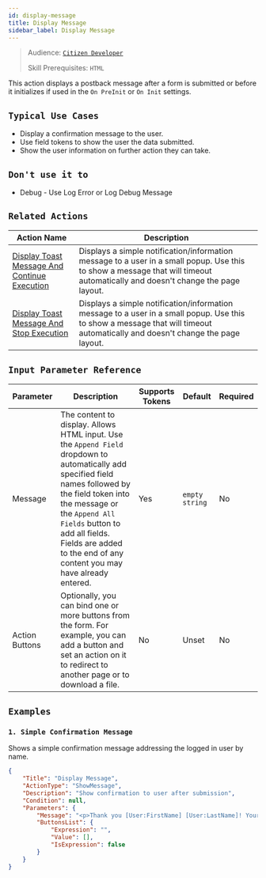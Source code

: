 ```yaml
---
id: display-message
title: Display Message
sidebar_label: Display Message
---
```


> Audience: [`Citizen Developer`](/audience#citizen-developers.md)
>
> Skill Prerequisites: `HTML`

This action displays a postback message after a form is submitted or before it initializes if used in the `On PreInit` or `On Init` settings.

## `Typical Use Cases`

- Display a confirmation message to the user.
- Use field tokens to show the user the data submitted.
- Show the user information on further action they can take.

## `Don't use it to`

- Debug - Use Log Error or Log Debug Message

## `Related Actions`

| Action Name                                                                        | Description                                                                           |
| ---------------------------------------------------------------------------------- | ------------------------------------------------------------------------------------- |
| [Display Toast Message And Continue Execution ](/actions/display-toast-message-and-continue-execution.md)                            | Displays a simple notification/information message to a user in a small popup. Use this to show a message that will timeout automatically and doesn't change the page layout. |
| [Display Toast Message And Stop Execution ](/actions/display-toast-message-and-stop-execution.md)                           | Displays a simple notification/information message to a user in a small popup. Use this to show a message that will timeout automatically and doesn't change the page layout. |

## `Input Parameter Reference`

| Parameter                  | Description                                                                                                                                                                                                                                                               | Supports Tokens | Default                                  | Required |
| -------------------------- | ------------------------------------------------------------------------------------------------------------------------------------------------------------------------------------------------------------------------------------------------------------------------- | --------------- | ---------------------------------------- | -------- |
| Message                       | The content to display. Allows HTML input. Use the `Append Field` dropdown to automatically add specified field names followed by the field token into the message or the `Append All Fields` button to add all fields. Fields are added to the end of any content you may have already entered.   | Yes             | `empty string`                           | No       |
| Action Buttons                    | Optionally, you can bind one or more buttons from the form. For example, you can add a button and set an action on it to redirect to another page or to download a file.                                                                                                                                                                                                                                      | No             | Unset                                    | No       |

## `Examples`

### `1. Simple Confirmation Message`

Shows a simple confirmation message addressing the logged in user by name.

```json
{
    "Title": "Display Message",
    "ActionType": "ShowMessage",
    "Description": "Show confirmation to user after submission",
    "Condition": null,
    "Parameters": {
        "Message": "<p>Thank you [User:FirstName] [User:LastName]! Your response has been submitted.&nbsp;</p>",
        "ButtonsList": {
            "Expression": "",
            "Value": [],
            "IsExpression": false
        }
    }
}
```
